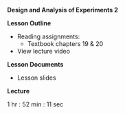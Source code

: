 ﻿**Design and Analysis of Experiments 2**

**Lesson Outline**

-   Reading assignments:
    -   Textbook chapters 19 & 20
-   View lecture video

**Lesson Documents**

-   Lesson slides

**Lecture**

1 hr : 52 min : 11 sec
